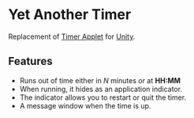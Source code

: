 Yet Another Timer
=================

Replacement of [Timer Applet][1] for [Unity][2].

Features
--------

  * Runs out of time either in _N_ minutes or at __HH:MM__
  * When running, it hides as an application indicator.
  * The indicator allows you to restart or quit the timer.
  * A message window when the time is up.

 [1]: https://launchpad.net/timer-applet
 [2]: http://unity.ubuntu.com/
